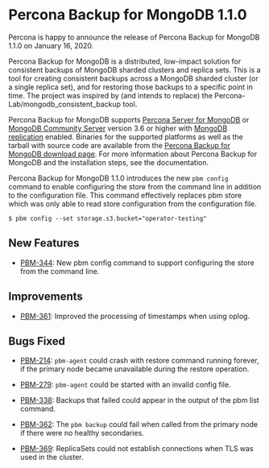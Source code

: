 # Percona Backup for MongoDB 1.1.0

Percona is happy to announce the release of Percona Backup for MongoDB 1.1.0 on January 16, 2020.

Percona Backup for MongoDB is a distributed, low-impact solution for consistent backups of MongoDB
sharded clusters and replica sets. This is a tool for creating consistent
backups across a MongoDB sharded cluster (or a single replica set), and for
restoring those backups to a specific point in time. The project was inspired by
(and intends to replace) the Percona-Lab/mongodb_consistent_backup tool.

Percona Backup for MongoDB supports [Percona Server for MongoDB](https://www.percona.com/software/mongo-database/percona-server-for-mongodb)
or [MongoDB Community Server](https://www.mongodb.com/download-center/community) version 3.6 or higher with
[MongoDB replication](https://docs.mongodb.com/manual/replication/)
enabled. Binaries for the supported platforms as well as the tarball with source
code are available from the [Percona Backup for MongoDB download page](https://www.percona.com/downloads/percona-backup-mongodb/). For more
information about Percona Backup for MongoDB and the installation steps, see the documentation.

Percona Backup for MongoDB 1.1.0 introduces the new `pbm config` command to enable configuring
the store from the command line in addition to the configuration file. This
command effectively replaces pbm store which was only able to read store
configuration from the configuration file.

```
$ pbm config --set storage.s3.bucket="operator-testing"
```

## New Features

* [PBM-344](https://jira.percona.com/browse/PBM-344): New pbm config command to support configuring the store
from the command line.

## Improvements

* [PBM-361](https://jira.percona.com/browse/PBM-361): Improved the processing of timestamps when using oplog.

## Bugs Fixed

* [PBM-214](https://jira.percona.com/browse/PBM-214): `pbm-agent` could crash with restore command running
forever, if the primary node became unavailable during the restore operation.

* [PBM-279](https://jira.percona.com/browse/PBM-279): `pbm-agent` could be started with an invalid config file.

* [PBM-338](https://jira.percona.com/browse/PBM-338): Backups that failed could appear in the output of the pbm
list command.

* [PBM-362](https://jira.percona.com/browse/PBM-362): The `pbm backup` could fail when called from the primary
node if there were no healthy secondaries.

* [PBM-369](https://jira.percona.com/browse/PBM-369): ReplicaSets could not establish connections when TLS was
used in the cluster.
